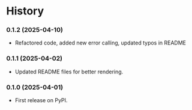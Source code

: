 
# History

### 0.1.2 (2025-04-10)
- Refactored code, added new error calling, updated typos in README

### 0.1.1 (2025-04-02)
- Updated README files for better rendering.

### 0.1.0 (2025-04-01)
- First release on PyPI.
